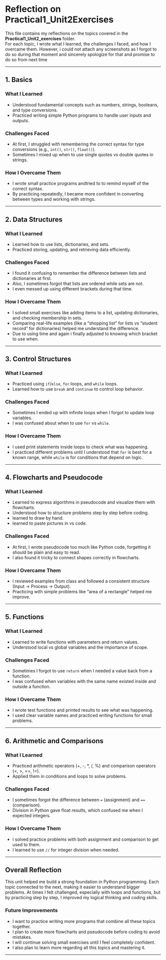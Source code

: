 # Reflection on Practical1_Unit2Exercises

This file contains my reflections on the topics covered in the **Practical1_Unit2_exercises** folder.  
For each topic, I wrote what I learned, the challenges I faced, and how I overcame them. However, i could not attach any screenshots as I
forgot to do so during that moment and sincerely spologize for that and promise to do so from next time

---

## 1. Basics
### What I Learned
- Understood fundamental concepts such as numbers, strings, booleans, and type conversions.
- Practiced writing simple Python programs to handle user inputs and outputs.

### Challenges Faced
- At first, I struggled with remembering the correct syntax for type conversions (e.g., `int()`, `str()`, `float()`).
- Sometimes I mixed up when to use single quotes vs double quotes in strings.

### How I Overcame Them
- I wrote small practice programs andtried to to remind myself of the correct syntax.
- By practicing repeatedly, I became more confident in converting between types and working with strings.

---

## 2. Data Structures
### What I Learned
- Learned how to use lists, dictionaries, and sets.
- Practiced storing, updating, and retrieving data efficiently.

### Challenges Faced
- I found it confusing to remember the difference between lists and dictionaries at first.
- Also, I sometimes forgot that lists are ordered while sets are not.
- I even messed up using different brackets during that time.

### How I Overcame Them
- I solved small exercises like adding items to a list, updating dictionaries, and checking membership in sets.
- Comparing real-life examples (like a “shopping list” for lists vs “student record” for dictionaries) helped me understand the difference.
- Due to using time and again i finally adjusted to knowing which bracket to use when.

---

## 3. Control Structures
### What I Learned
- Practiced using `if`/`else`, `for` loops, and `while` loops.
- Learned how to use `break` and `continue` to control loop behavior.

### Challenges Faced
- Sometimes I ended up with infinite loops when I forgot to update loop variables.
- I was confused about when to use `for` vs `while`.

### How I Overcame Them
- I used print statements inside loops to check what was happening.
- I practiced different problems until I understood that `for` is best for a known range, while `while` is for conditions that depend on logic.

---

## 4. Flowcharts and Pseudocode
### What I Learned
- Learned to express algorithms in pseudocode and visualize them with flowcharts.
- Understood how to structure problems step by step before coding.
- learned to draw by hand.
- learned to paste pictures in vs code.

### Challenges Faced
- At first, I wrote pseudocode too much like Python code, forgetting it should be plain and easy to read.
- I also found it tricky to connect shapes correctly in flowcharts.

### How I Overcame Them
- I reviewed examples from class and followed a consistent structure (Input → Process → Output).
- Practicing with simple problems like “area of a rectangle” helped me improve.

---

## 5. Functions
### What I Learned
- Learned to write functions with parameters and return values.
- Understood local vs global variables and the importance of scope.

### Challenges Faced
- Sometimes I forgot to use `return` when I needed a value back from a function.
- I was confused when variables with the same name existed inside and outside a function.

### How I Overcame Them
- I wrote test functions and printed results to see what was happening.
- I used clear variable names and practiced writing functions for small problems.

---

## 6. Arithmetic and Comparisons
### What I Learned
- Practiced arithmetic operators (+, -, *, /, %) and comparison operators (<, >, ==, !=).
- Applied them in conditions and loops to solve problems.

### Challenges Faced
- I sometimes forgot the difference between `=` (assignment) and `==` (comparison).
- Division in Python gave float results, which confused me when I expected integers.

### How I Overcame Them
- I solved practice problems with both assignment and comparison to get used to them.
- I learned to use `//` for integer division when needed.

---

## Overall Reflection
This unit helped me build a strong foundation in Python programming. Each topic connected to the next, making it easier to understand bigger problems. At times I felt challenged, especially with loops and functions, but by practicing step by step, I improved my logical thinking and coding skills.

### Future Improvements
- I want to practice writing more programs that combine all these topics together.
- I plan to create more flowcharts and pseudocode before coding to avoid mistakes.
- I will continue solving small exercises until I feel completely confident.
- I also plan to learn more regarding all this topics and mastering it.

---
